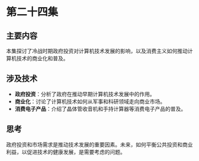 # 第二十四集

## 主要内容

本集探讨了冷战时期政府投资对计算机技术发展的影响，以及消费主义如何推动计算机技术的商业化和普及。

## 涉及技术

- **政府投资**：分析了政府在推动早期计算机技术发展中的作用。
- **商业化**：讨论了计算机技术如何从军事和科研领域走向商业市场。
- **消费电子产品**：介绍了晶体管收音机和手持计算器等消费电子产品的普及。

## 思考

政府投资和市场需求是推动技术发展的重要因素。未来，如何平衡公共投资和商业利益，以促进技术的健康发展，是需要考虑的问题。

